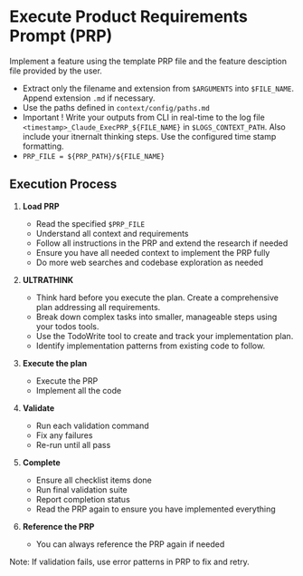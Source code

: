 # Execute Product Requirements Prompt (PRP)

Implement a feature using the template PRP file and the feature desciption file provided by the user.

- Extract only the filename and extension from `$ARGUMENTS` into `$FILE_NAME`. Append extension `.md` if necessary.
- Use the paths defined in `context/config/paths.md`
- Important ! Write your outputs from CLI in real-time to the log file `<timestamp>_Claude_ExecPRP_${FILE_NAME}` in `$LOGS_CONTEXT_PATH`. Also include your itnernalt thinking steps. Use the configured time stamp formatting.
- `PRP_FILE = ${PRP_PATH}/${FILE_NAME}`

## Execution Process

1. **Load PRP**
   - Read the specified `$PRP_FILE`
   - Understand all context and requirements
   - Follow all instructions in the PRP and extend the research if needed
   - Ensure you have all needed context to implement the PRP fully
   - Do more web searches and codebase exploration as needed

2. **ULTRATHINK**
   - Think hard before you execute the plan. Create a comprehensive plan addressing all requirements.
   - Break down complex tasks into smaller, manageable steps using your todos tools.
   - Use the TodoWrite tool to create and track your implementation plan.
   - Identify implementation patterns from existing code to follow.

3. **Execute the plan**
   - Execute the PRP
   - Implement all the code

4. **Validate**
   - Run each validation command
   - Fix any failures
   - Re-run until all pass

5. **Complete**
   - Ensure all checklist items done
   - Run final validation suite
   - Report completion status
   - Read the PRP again to ensure you have implemented everything

6. **Reference the PRP**
   - You can always reference the PRP again if needed

Note: If validation fails, use error patterns in PRP to fix and retry.
